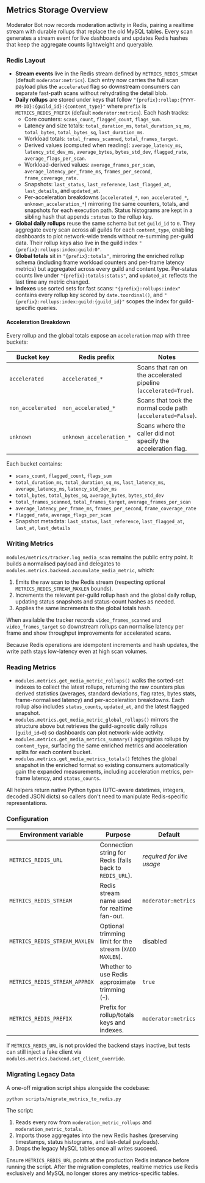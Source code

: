 ## Metrics Storage Overview

Moderator Bot now records moderation activity in Redis, pairing a realtime stream with durable rollups that replace the old MySQL tables. Every scan generates a stream event for live dashboards and updates Redis hashes that keep the aggregate counts lightweight and queryable.

### Redis Layout

- **Stream events** live in the Redis stream defined by `METRICS_REDIS_STREAM` (default `moderator:metrics`). Each entry now carries the full scan payload plus the `accelerated` flag so downstream consumers can separate fast-path scans without rehydrating the detail blob.
- **Daily rollups** are stored under keys that follow `"{prefix}:rollup:{YYYY-MM-DD}:{guild_id}:{content_type}"` where `prefix` is `METRICS_REDIS_PREFIX` (default `moderator:metrics`). Each hash tracks:
  - Core counters: `scans_count`, `flagged_count`, `flags_sum`.
  - Latency and size totals: `total_duration_ms`, `total_duration_sq_ms`, `total_bytes`, `total_bytes_sq`, `last_duration_ms`.
  - Workload totals: `total_frames_scanned`, `total_frames_target`.
  - Derived values (computed when reading): `average_latency_ms`, `latency_std_dev_ms`, `average_bytes`, `bytes_std_dev`, `flagged_rate`, `average_flags_per_scan`.
  - Workload-derived values: `average_frames_per_scan`, `average_latency_per_frame_ms`, `frames_per_second`, `frame_coverage_rate`.
  - Snapshots: `last_status`, `last_reference`, `last_flagged_at`, `last_details`, and `updated_at`.
  - Per-acceleration breakdowns (`accelerated_*`, `non_accelerated_*`, `unknown_acceleration_*`) mirroring the same counters, totals, and snapshots for each execution path.
  Status histograms are kept in a sibling hash that appends `:status` to the rollup key.
- **Global daily rollups** reuse the same schema but set `guild_id` to `0`. They aggregate every scan across all guilds for each `content_type`, enabling dashboards to plot network-wide trends without re-summing per-guild data. Their rollup keys also live in the guild index `"{prefix}:rollups:index:guild:0"`.
- **Global totals** sit in `"{prefix}:totals"`, mirroring the enriched rollup schema (including frame workload counters and per-frame latency metrics) but aggregated across every guild and content type. Per-status counts live under `"{prefix}:totals:status"`, and `updated_at` reflects the last time any metric changed.
- **Indexes** use sorted sets for fast scans: `"{prefix}:rollups:index"` contains every rollup key scored by `date.toordinal()`, and `"{prefix}:rollups:index:guild:{guild_id}"` scopes the index for guild-specific queries.

#### Acceleration Breakdown

Every rollup and the global totals expose an `acceleration` map with three buckets:

| Bucket key | Redis prefix | Notes |
| --- | --- | --- |
| `accelerated` | `accelerated_*` | Scans that ran on the accelerated pipeline (`accelerated=True`). |
| `non_accelerated` | `non_accelerated_*` | Scans that took the normal code path (`accelerated=False`). |
| `unknown` | `unknown_acceleration_*` | Scans where the caller did not specify the acceleration flag. |

Each bucket contains:

- `scans_count`, `flagged_count`, `flags_sum`
- `total_duration_ms`, `total_duration_sq_ms`, `last_latency_ms`, `average_latency_ms`, `latency_std_dev_ms`
- `total_bytes`, `total_bytes_sq`, `average_bytes`, `bytes_std_dev`
- `total_frames_scanned`, `total_frames_target`, `average_frames_per_scan`
- `average_latency_per_frame_ms`, `frames_per_second`, `frame_coverage_rate`
- `flagged_rate`, `average_flags_per_scan`
- Snapshot metadata: `last_status`, `last_reference`, `last_flagged_at`, `last_at`, `last_details`

### Writing Metrics

`modules/metrics/tracker.log_media_scan` remains the public entry point. It builds a normalised payload and delegates to `modules.metrics.backend.accumulate_media_metric`, which:

1. Emits the raw scan to the Redis stream (respecting optional `METRICS_REDIS_STREAM_MAXLEN` bounds).
2. Increments the relevant per-guild rollup hash and the global daily rollup, updating status snapshots and status-count hashes as needed.
3. Applies the same increments to the global totals hash.

When available the tracker records `video_frames_scanned` and `video_frames_target` so downstream rollups can normalise latency per frame and show throughput improvements for accelerated scans.

Because Redis operations are idempotent increments and hash updates, the write path stays low-latency even at high scan volumes.

### Reading Metrics

- `modules.metrics.get_media_metric_rollups()` walks the sorted-set indexes to collect the latest rollups, returning the raw counters plus derived statistics (averages, standard deviations, flag rates, bytes stats, frame-normalised latency) and per-acceleration breakdowns. Each rollup also includes `status_counts`, `updated_at`, and the latest flagged snapshot.
- `modules.metrics.get_media_metric_global_rollups()` mirrors the structure above but retrieves the guild-agnostic daily rollups (`guild_id=0`) so dashboards can plot network-wide activity.
- `modules.metrics.get_media_metrics_summary()` aggregates rollups by `content_type`, surfacing the same enriched metrics and acceleration splits for each content bucket.
- `modules.metrics.get_media_metrics_totals()` fetches the global snapshot in the enriched format so existing consumers automatically gain the expanded measurements, including acceleration metrics, per-frame latency, and `status_counts`.

All helpers return native Python types (UTC-aware datetimes, integers, decoded JSON dicts) so callers don't need to manipulate Redis-specific representations.

### Configuration

| Environment variable | Purpose | Default |
| --- | --- | --- |
| `METRICS_REDIS_URL` | Connection string for Redis (falls back to `REDIS_URL`). | _required for live usage_ |
| `METRICS_REDIS_STREAM` | Redis stream name used for realtime fan-out. | `moderator:metrics` |
| `METRICS_REDIS_STREAM_MAXLEN` | Optional trimming limit for the stream (`XADD MAXLEN`). | disabled |
| `METRICS_REDIS_STREAM_APPROX` | Whether to use Redis approximate trimming (`~`). | `true` |
| `METRICS_REDIS_PREFIX` | Prefix for rollup/totals keys and indexes. | `moderator:metrics` |

If `METRICS_REDIS_URL` is not provided the backend stays inactive, but tests can still inject a fake client via `modules.metrics.backend.set_client_override`.

### Migrating Legacy Data

A one-off migration script ships alongside the codebase:

```bash
python scripts/migrate_metrics_to_redis.py
```

The script:

1. Reads every row from `moderation_metric_rollups` and `moderation_metric_totals`.
2. Imports those aggregates into the new Redis hashes (preserving timestamps, status histograms, and last-detail payloads).
3. Drops the legacy MySQL tables once all writes succeed.

Ensure `METRICS_REDIS_URL` points at the production Redis instance before running the script. After the migration completes, realtime metrics use Redis exclusively and MySQL no longer stores any metrics-specific tables.
